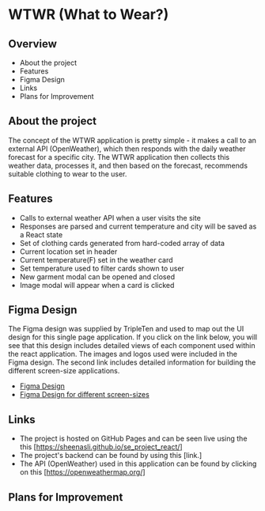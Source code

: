 # WTWR (What to Wear?)

## Overview

- About the project
- Features
- Figma Design
- Links
- Plans for Improvement

## About the project

The concept of the WTWR application is pretty simple - it makes a call to an external API (OpenWeather), which then responds with the daily weather forecast for a specific city. The WTWR application then collects this weather data, processes it, and then based on the forecast, recommends suitable clothing to wear to the user.

## Features

- Calls to external weather API when a user visits the site
- Responses are parsed and current temperature and city will be saved as a React state
- Set of clothing cards generated from hard-coded array of data
- Current location set in header
- Current temperature(F) set in the weather card
- Set temperature used to filter cards shown to user
- New garment modal can be opened and closed
- Image modal will appear when a card is clicked

## Figma Design

The Figma design was supplied by TripleTen and used to map out the UI design for this single page application. If you click on the link below, you will see that this design includes detailed views of each component used within the react application. The images and logos used were included in the Figma design. The second link includes detailed information for building the different screen-size applications.

- [Figma Design](https://www.figma.com/file/DTojSwldenF9UPKQZd6RRb/Sprint-10%3A-WTWR)
- [Figma Design for different screen-sizes](https://www.figma.com/file/F03bTb81Pw8IDPj5Y9rc5i/Sprint-10-%7C-WTWR?type=design&node-id=209-64&mode=design&t=gDxvwO7ejgoWXv7r-0)

## Links

- The project is hosted on GitHub Pages and can be seen live using the this [https://sheenasli.github.io/se_project_react/]
- The project's backend can be found by using this [link.]
- The API (OpenWeather) used in this application can be found by clicking on this [https://openweathermap.org/]

## Plans for Improvement
